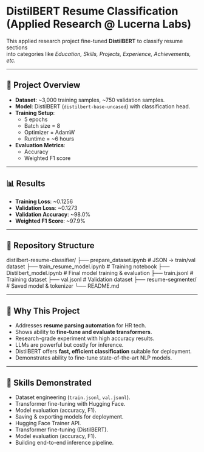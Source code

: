 # DistilBERT Resume Classification (Applied Research @ Lucerna Labs)

This applied research project fine-tuned **DistilBERT** to classify resume sections  
into categories like *Education, Skills, Projects, Experience, Achievements, etc.*  

---

## 📌 Project Overview
- **Dataset**: ~3,000 training samples, ~750 validation samples.
- **Model**: DistilBERT (`distilbert-base-uncased`) with classification head.
- **Training Setup**:
  - 5 epochs
  - Batch size = 8
  - Optimizer = AdamW
  - Runtime = ~6 hours
- **Evaluation Metrics**:
  - Accuracy
  - Weighted F1 score

---

## 📊 Results
- **Training Loss**: ~0.1256
- **Validation Loss**: ~0.1273
- **Validation Accuracy**: ~98.0%
- **Weighted F1 Score**: ~97.9%

---

## 📂 Repository Structure
distilbert-resume-classifier/
├── prepare_dataset.ipynb # JSON → train/val dataset
├── train_resume_model.ipynb # Training notebook
├── Distilbert_model.ipynb # Final model training & evaluation
├── train.jsonl # Training dataset
├── val.jsonl # Validation dataset
├── resume-segmenter/ # Saved model & tokenizer
└── README.md

---

## 🚀 Why This Project
- Addresses **resume parsing automation** for HR tech.
- Shows ability to **fine-tune and evaluate transformers**.
- Research-grade experiment with high accuracy results.
- LLMs are powerful but costly for inference.
- DistilBERT offers **fast, efficient classification** suitable for deployment.
- Demonstrates ability to fine-tune state-of-the-art NLP models.

---

## 🧠 Skills Demonstrated
- Dataset engineering (`train.jsonl`, `val.jsonl`).
- Transformer fine-tuning with Hugging Face.
- Model evaluation (accuracy, F1).
- Saving & exporting models for deployment.
- Hugging Face Trainer API.
- Transformer fine-tuning (DistilBERT).
- Model evaluation (accuracy, F1).
- Building end-to-end inference pipeline.
